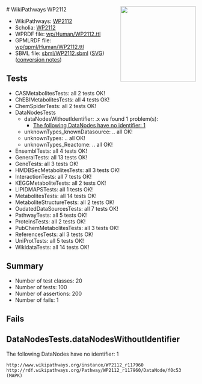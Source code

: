 <img style="float: right; width: 200px" src="../logo.png" />
# WikiPathways WP2112

* WikiPathways: [WP2112](https://identifiers.org/wikipathways:WP2112)
* Scholia: [WP2112](https://scholia.toolforge.org/wikipathways/WP2112)
* WPRDF file: [wp/Human/WP2112.ttl](../wp/Human/WP2112.ttl)
* GPMLRDF file: [wp/gpml/Human/WP2112.ttl](../wp/gpml/Human/WP2112.ttl)
* SBML file: [sbml/WP2112.sbml](../sbml/WP2112.sbml) ([SVG](../sbml/WP2112.svg)) ([conversion notes](../sbml/WP2112.txt))

## Tests
* CASMetabolitesTests: all 2 tests OK!
* ChEBIMetabolitesTests: all 4 tests OK!
* ChemSpiderTests: all 2 tests OK!
* DataNodesTests
    * dataNodesWithoutIdentifier: .x we found 1 problem(s):
        * [The following DataNodes have no identifier: 1](#d2d32fa0)
    * unknownTypes_knownDatasource: .. all OK!
    * unknownTypes: .. all OK!
    * unknownTypes_Reactome: .. all OK!
* EnsemblTests: all 4 tests OK!
* GeneralTests: all 13 tests OK!
* GeneTests: all 3 tests OK!
* HMDBSecMetabolitesTests: all 3 tests OK!
* InteractionTests: all 7 tests OK!
* KEGGMetaboliteTests: all 2 tests OK!
* LIPIDMAPSTests: all 1 tests OK!
* MetabolitesTests: all 14 tests OK!
* MetaboliteStructureTests: all 2 tests OK!
* OudatedDataSourcesTests: all 7 tests OK!
* PathwayTests: all 5 tests OK!
* ProteinsTests: all 2 tests OK!
* PubChemMetabolitesTests: all 3 tests OK!
* ReferencesTests: all 3 tests OK!
* UniProtTests: all 5 tests OK!
* WikidataTests: all 14 tests OK!


## Summary

* Number of test classes: 20
* Number of tests: 100
* Number of assertions: 200
* Number of fails: 1

## Fails

<a name="d2d32fa0" />

## DataNodesTests.dataNodesWithoutIdentifier

The following DataNodes have no identifier: 1
```
http://www.wikipathways.org/instance/WP2112_r117960 http://rdf.wikipathways.org/Pathway/WP2112_r117960/DataNode/f0c53 (MAPK)
```

